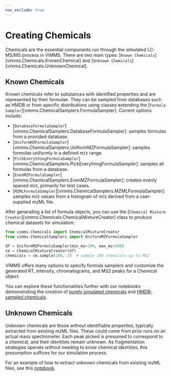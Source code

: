```yaml
---
nav_exclude: true
---
```

# Creating Chemicals

Chemicals are the essential components run through the simulated LC-MS/MS process in ViMMS. There are two main types: [`Known Chemicals`][vimms.Chemicals.KnownChemical] and [`Unknown Chemicals`][vimms.Chemicals.UnknownChemical].

## Known Chemicals

Known chemicals refer to substances with identified properties and are represented by their formulae. They can be sampled from databases such as HMDB or from specific distributions using classes extending the [`Formula Sampler`][vimms.ChemicalSamplers.FormulaSampler]. Current options include:

- [`DatabaseFormulaSampler`][vimms.ChemicalSamplers.DatabaseFormulaSampler]: samples formulas from a provided database.
- [`UniformMZFormulaSampler`][vimms.ChemicalSamplers.UniformMZFormulaSampler]: samples formulas uniformly in a defined m/z range.
- [`PickEverythingFormulaSampler`][vimms.ChemicalSamplers.PickEverythingFormulaSampler]: samples all formulas from a database.
- [`EvenMZFormulaSampler`][vimms.ChemicalSamplers.EvenMZFormulaSampler]: creates evenly spaced m/z, primarily for test cases.
- [`MZMLFormulaSampler`][vimms.ChemicalSamplers.MZMLFormulaSampler]: samples m/z values from a histogram of m/z derived from a user-supplied mzML file.

After generating a list of formula objects, you can use the [`Chemical Mixture Creator`][vimms.Chemicals.ChemicalMixtureCreator] class to produce chemical datasets for simulation:

```python
from vimms.Chemicals import ChemicalMixtureCreator
from vimms.ChemicalSamplers import UniformMZFormulaSampler

df = UniformMZFormulaSampler(min_mz=100, max_mz=500)
cm = ChemicalMixtureCreator(df)
chemicals = cm.sample(100, 2)  # sample 100 chemicals up to MS2
```

ViMMS offers many options to specify formula samplers and customize the generated RT, intensity, chromatograms, and MS2 peaks for a Chemical object. 

You can explore these functionalities further with our notebooks demonstrating the creation of [purely simulated chemicals](https://github.com/glasgowcompbio/vimms/blob/master/demo/01.%20Data/03.%20Generating%20Sets%20of%20Chemicals%20with%20the%20ChemicalMixtureCreator%20class.ipynb) and [HMDB-sampled chemicals](https://github.com/glasgowcompbio/vimms/blob/master/demo/01.%20Data/01.%20Extracting%20Chemicals%20from%20HMDB.ipynb).

## Unknown Chemicals

Unknown chemicals are those without identifiable properties, typically extracted from existing mzML files. These could come from prior runs on an actual mass spectrometer. Each peak picked is presumed to correspond to a chemical, and their identities remain unknown. As fragmentation strategies operate without needing to know chemical identities, this presumption suffices for our simulation process.

For an example of how to extract unknown chemicals from existing mzML files, see this [notebook](https://github.com/glasgowcompbio/vimms/blob/master/demo/01.%20Data/02.%20Extracting%20Chemicals%20from%20an%20mzML%20file.ipynb).